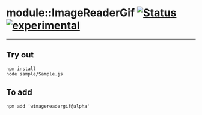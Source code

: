 
# module::ImageReaderGif  [![Status](https://github.com/Wandalen/wImageReaderGif/workflows/Publish/badge.svg)](https://github.com/Wandalen/wImageReaderGif/actions?query=workflow%3APublish) [![experimental](https://img.shields.io/badge/stability-experimental-orange.svg)](https://github.com/emersion/stability-badges#experimental)

___

## Try out
```
npm install
node sample/Sample.js
```

## To add
```
npm add 'wimagereadergif@alpha'
```

